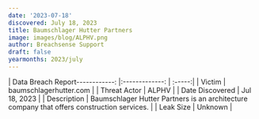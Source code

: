 ```yaml
---
date: '2023-07-18'
discovered: July 18, 2023
title: Baumschlager Hutter Partners
image: images/blog/ALPHV.png
author: Breachsense Support
draft: false
yearmonths: 2023/july
---
```


| Data Breach Report------------:     |:-------------:    | :-----:|
| Victim      | baumschlagerhutter.com      | 
| Threat Actor      |  ALPHV     | 
| Date Discovered      | Jul 18, 2023      | 
| Description      | Baumschlager Hutter Partners is an architecture company that offers construction services.      | 
| Leak Size      | Unknown      | 

